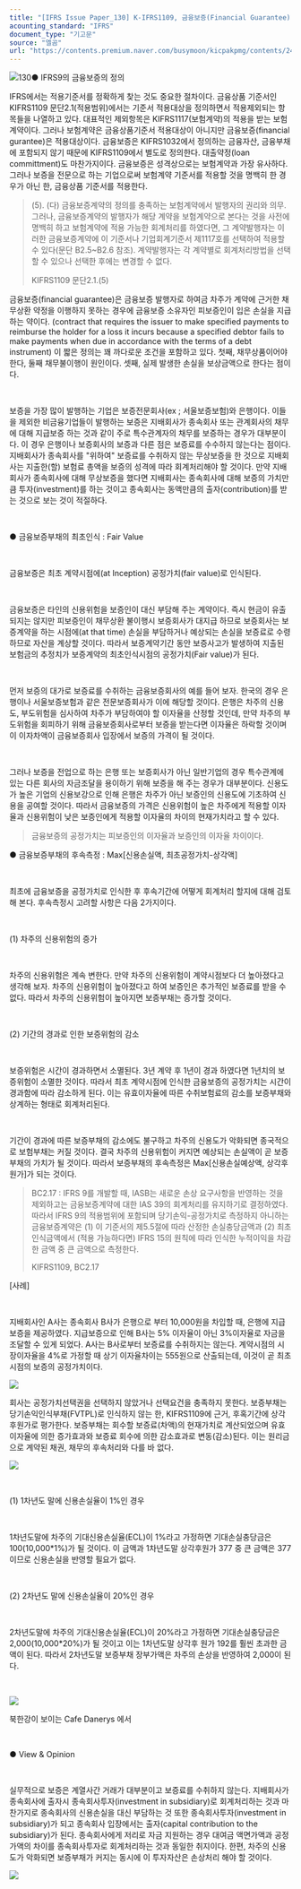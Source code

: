```yaml
---
title: "[IFRS Issue Paper_130] K-IFRS1109, 금융보증(Financial Guarantee) 회계처리"
acounting_standard: "IFRS"
document_type: "기고문"
source: "엘곰"
url: "https://contents.premium.naver.com/busymoon/kicpakpmg/contents/240604173337691yj"
---
```

![](https://n2.news.naver.com/l.gif?type=content)130● IFRS9의 금융보증의 정의

​IFRS에서는 적용기준서를 정확하게 찾는 것도 중요한 절차이다. 금융상품 기준서인 KIFRS1109 문단2.1(적용범위)에서는 기준서 적용대상을 정의하면서 적용제외되는 항목들을 나열하고 있다. 대표적인 제외항목은 KIFRS1117(보험계약)의 적용을 받는 보험계약이다. 그러나 보험계약은 금융상품기준서 적용대상이 아니지만 금융보증(financial gurantee)은 적용대상이다. 금융보증은 KIFRS1032에서 정의하는 금융자산, 금융부채에 포함되지 않기 때문에 KIFRS1109에서 별도로 정의한다. 대출약정(loan committment)도 마찬가지이다. 금융보증은 성격상으로는 보험계약과 가장 유사하다. 그러나 보증을 전문으로 하는 기업으로써 보험계약 기준서를 적용할 것을 명백히 한 경우가 아닌 한, 금융상품 기준서를 적용한다.

> (5). (다) 금융보증계약의 정의를 충족하는 보험계약에서 발행자의 권리와 의무. 그러나, 금융보증계약의 발행자가 해당 계약을 보험계약으로 본다는 것을 사전에 명백히 하고 보험계약에 적용 가능한 회계처리를 하였다면, 그 계약발행자는 이러한 금융보증계약에 이 기준서나 기업회계기준서 제1117호를 선택하여 적용할 수 있다(문단 B2.5~B2.6 참조). 계약발행자는 각 계약별로 회계처리방법을 선택할 수 있으나 선택한 후에는 변경할 수 없다.
> 
> KIFRS1109 문단2.1.(5)

금융보증(financial guarantee)은 금융보증 발행자로 하여금 차주가 계약에 근거한 채무상환 약정을 이행하지 못하는 경우에 금융보증 소유자인 피보증인이 입은 손실을 지급하는 약이다. (contract that requires the issuer to make specified payments to reimburse the holder for a loss it incurs because a specified debtor fails to make payments when due in accordance with the terms of a debt instrument) 이 짧은 정의는 꽤 까다로운 조건을 포함하고 있다. 첫째, 채무상품이어야 한다, 둘째 채무불이행이 원인이다. 셋째, 실제 발생한 손실을 보상금액으로 한다는 점이다.

​

보증을 가장 많이 발행하는 기업은 보증전문회사(ex ; 서울보증보험)와 은행이다. 이들을 제외한 비금융기업들이 발행하는 보증은 지배회사가 종속회사 또는 관계회사의 채무에 대해 지급보증 하는 것과 같이 주로 특수관계자의 채무를 보증하는 경우가 대부분이다. 이 경우 은행이나 보증회사의 보증과 다른 점은 보증료를 수수하지 않는다는 점이다. 지배회사가 종속회사를 "위하여" 보증료를 수취하지 않는 무상보증을 한 것으로 지배회사는 지출한(할) 보험료 총액을 보증의 성격에 따라 회계처리해야 할 것이다. 만약 지배회사가 종속회사에 대해 무상보증을 했다면 지배회사는 종속회사에 대해 보증의 가치만큼 투자(investment)를 하는 것이고 종속회사는 동액만큼의 출자(contribution)를 받는 것으로 보는 것이 적절하다.

​

● 금융보증부채의 최초인식 : Fair Value

​

금융보증은 최초 계약시점에(at Inception) 공정가치(fair value)로 인식된다.

​

금융보증은 타인의 신용위험을 보증인이 대신 부담해 주는 계약이다. 즉시 현금이 유출되지는 않지만 피보증인이 채무상환 불이행시 보증회사가 대지급 하므로 보증회사는 보증계약을 하는 시점에(at that time) 손실을 부담하거나 예상되는 손실을 보증료로 수령하므로 자산을 계상할 것이다. 따라서 보증계약기간 동안 보증사고가 발생하여 지출된 보험금의 추정치가 보증계약의 최초인식시점의 공정가치(Fair value)가 된다.

​

먼저 보증의 대가로 보증료를 수취하는 금융보증회사의 예를 들어 보자. 한국의 경우 은행이나 서울보증보험과 같은 전문보증회사가 이에 해당할 것이다. 은행은 차주의 신용도, 부도위험을 심사하여 차주가 부담하여야 할 이자율을 산정할 것인데, 만약 차주의 부도위험을 회피하기 위해 금융보증회사로부터 보증을 받는다면 이자율은 하락할 것이며 이 이자차액이 금융보증회사 입장에서 보증의 가격이 될 것이다.

​

그러나 보증을 전업으로 하는 은행 또는 보증회사가 아닌 일반기업의 경우 특수관계에 있는 다른 회사의 자금조달을 용이하기 위해 보증을 해 주는 경우가 대부분이다. 신용도가 높은 기업의 신용보강으로 인해 은행은 차주가 아닌 보증인의 신용도에 기초하여 신용을 공여할 것이다. 따라서 금융보증의 가격은 신용위험이 높은 차주에게 적용할 이자율과 신용위험이 낮은 보증인에게 적용할 이자율의 차이의 현재가치라고 할 수 있다.

> 금융보증의 공정가치는 피보증인의 이자율과 보증인의 이자율 차이이다.

● 금융보증부채의 후속측정 : Max\[신용손실액, 최초공정가치-상각액\]

​

최초에 금융보증을 공정가치로 인식한 후 후속기간에 어떻게 회계처리 할지에 대해 검토해 본다. 후속측정시 고려할 사항은 다음 2가지이다.

​

(1) 차주의 신용위험의 증가

​

차주의 신용위험은 계속 변한다. 만약 차주의 신용위험이 계약시점보다 더 높아졌다고 생각해 보자. 차주의 신용위험이 높아졌다고 하여 보증인은 추가적인 보증료를 받을 수 없다. 따라서 차주의 신용위험이 높아지면 보증부채는 증가할 것이다.

​

(2) 기간의 경과로 인한 보증위험의 감소

​

보증위험은 시간이 경과하면서 소멸된다. 3년 계약 후 1년이 경과 하였다면 1년치의 보증위험이 소멸한 것이다. 따라서 최초 계약시점에 인식한 금융보증의 공정가치는 시간이 경과함에 따라 감소하게 된다. 이는 유효이자율에 따른 수취보험료의 감소를 보증부채와 상계하는 형태로 회계처리된다.

​

기간이 경과에 따른 보증부채의 감소에도 불구하고 차주의 신용도가 악화되면 종국적으로 보험부채는 커질 것이다. 결국 차주의 신용위험이 커지면 예상되는 손실액이 곧 보증부채의 가치가 될 것이다. 따라서 보증부채의 후속측정은 Max\[신용손실예상액, 상각후원가\]가 되는 것이다.

> BC2.17 : IFRS 9를 개발할 때, IASB는 새로운 손상 요구사항을 반영하는 것을 제외하고는 금융보증계약에 대한 IAS 39의 회계처리를 유지하기로 결정하였다. 따라서 IFRS 9의 적용범위에 포함되며 당기손익-공정가치로 측정하지 아니하는 금융보증계약은 (1) 이 기준서의 제5.5절에 따라 산정한 손실충당금액과 (2) 최초 인식금액에서 (적용 가능하다면) IFRS 15의 원칙에 따라 인식한 누적이익을 차감한 금액 중 큰 금액으로 측정한다.
> 
> KIFRS1109, BC2.17

\[사례\]

​

지배회사인 A사는 종속회사 B사가 은행으로 부터 10,000원을 차입할 때, 은행에 지급보증을 제공하였다. 지급보증으로 인해 B사는 5% 이자율이 아닌 3%이자율로 자금을 조달할 수 있게 되었다. A사는 B사로부터 보증료를 수취하지는 않는다. 계약시점의 시장이자율을 4%로 가정할 때 상기 이자율차이는 555원으로 산출되는데, 이것이 곧 최초시점의 보증의 공정가치이다.

![](https://dthumb-phinf.pstatic.net/dthumb?src=%22https://postfiles.pstatic.net/MjAyMzA1MTJfMTI1/MDAxNjgzODcwNTYwODU3.jwR8otKTW7sFNrc_MHiLtH7S80wSWWDGZu74Hn_fCfIg.DZg-yXPvdktUgiUmRZaWj0HUeZpk2DaQNEm3ZEcDLk0g.PNG.busymoon/image.png?type=w773%22&service=scs&type=w800)

회사는 공정가치선택권을 선택하지 않았거나 선택요건을 충족하지 못한다. 보증부채는 당기손익인식부채(FVTPL)로 인식하지 않는 한, KIFRS1109에 근거, 후혹기간에 상각후원가로 평가한다. 보증부채는 회수할 보증료(차액)의 현재가치로 계산되었으며 유효이자율에 의한 증가효과와 보증료 회수에 의한 감소효과로 변동(감소)된다. 이는 원리금으로 계약된 채권, 채무의 후속처리와 다를 바 없다.

![](https://dthumb-phinf.pstatic.net/dthumb?src=%22https://postfiles.pstatic.net/MjAyMzA1MTJfMjg0/MDAxNjgzODcxMTY4NTkz.MoXGmc4-HOpGHB-K0JttysLdVAX3eQ_5h2g5JcwbTTYg.j9TKRfgdLSAKZmypNVoRAVdfj6VTJJZGMVDZzkH32scg.PNG.busymoon/image.png?type=w773%22&service=scs&type=w800)

​

(1) 1차년도 말에 신용손실율이 1%인 경우

​

1차년도말에 차주의 기대신용손실율(ECL)이 1%라고 가정하면 기대손실충당금은 100(10,000\*1%)가 될 것이다. 이 금액과 1차년도말 상각후원가 377 중 큰 금액은 377이므로 신용손실을 반영할 필요가 없다.

​

(2) 2차년도 말에 신용손실율이 20%인 경우

​

2차년도말에 차주의 기대신용손실율(ECL)이 20%라고 가정하면 기대손실충당금은 2,000(10,000\*20%)가 될 것이고 이는 1차년도말 상각후 원가 192를 훨씬 초과한 금액이 된다. 따라서 2차년도말 보증부채 장부가액은 차주의 손상을 반영하여 2,000이 된다.​

​

![](https://dthumb-phinf.pstatic.net/dthumb?src=%22https://postfiles.pstatic.net/MjAyMzA1MTJfNTUg/MDAxNjgzODcyMjA0Mjc5.JhHH_83regwPcgAHW849U2_PoIC5KELIDo7FppKvY9gg.xejYr1P5TWX221ierTJI4nCfDUpxr446Wto3LAIJvZ8g.JPEG.busymoon/240400702_4593568364039357_674180526997906017_n.jpg?type=w773%22&service=scs&type=w800)

북한강이 보이는 Cafe Danerys 에서

​

● View & Opinion

​

실무적으로 보증은 계열사간 거래가 대부분이고 보증료를 수취하지 않는다. 지배회사가 종속회사에 출자시 종속회사투자(investment in subsidiary)로 회계처리하는 것과 마찬가지로 종속회사의 신용손실을 대신 부담하는 것 또한 종속회사투자(investment in subsidiary)가 되고 종속회사 입장에서는 출자(capital contribution to the subsidiary)가 된다. 종속회사에게 저리로 자금 지원하는 경우 대여금 액면가액과 공정가액의 차이를 종속회사투자로 회계처리하는 것과 동일한 취지이다. 한편, 차주의 신용도가 악화되면 보증부채가 커지는 동시에 이 투자자산은 손상처리 해야 할 것이다.

[![](https://dthumb-phinf.pstatic.net/dthumb?src=%22https://storep-phinf.pstatic.net/cafe_004/original_28.png?type=p100_100%22&service=scs&type=w800)](https://contents.premium.naver.com/busymoon/kicpakpmg/contents/#)

​